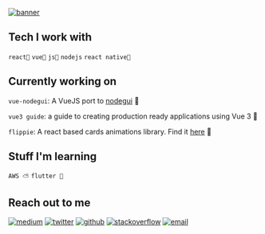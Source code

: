 [![banner](https://github.com/shubhamzanwar/shubhamzanwar/blob/master/banner.png?raw=true)](https://shubhamzanwar.github.io)

## Tech I work with

```react💙``` ```vue💚``` ```js💛``` ```nodejs``` ```react native📱```

## Currently working on

```vue-nodegui```: A VueJS port to [nodegui](https://github.com/nodegui/nodegui) 🥳

```vue3 guide```: a guide to creating production ready applications using Vue 3 📖

```flippie```: A react based cards animations library. Find it [here](https://github.com/flipspace/flippie) 🧩

## Stuff I'm learning

```AWS ⛅️``` ```flutter 🎯```

## Reach out to me 

[![medium](https://img.shields.io/badge/-grey?logo=medium&style=for-the-badge)](https://medium.com/@zanwar.shubham) [![twitter](https://img.shields.io/badge/-grey?logo=twitter&style=for-the-badge)](https://twitter.com/szanwar22) [![github](https://img.shields.io/badge/-grey?logo=github&style=for-the-badge)](https://github.com/shubhamzanwar) [![stackoverflow](https://img.shields.io/badge/-grey?logo=stackoverflow&style=for-the-badge)](https://stackoverflow.com/users/5301597/sershubham) [![email](https://img.shields.io/badge/-grey?logo=gmail&style=for-the-badge)](mailto:zanwar.shubham@gmail.com)
